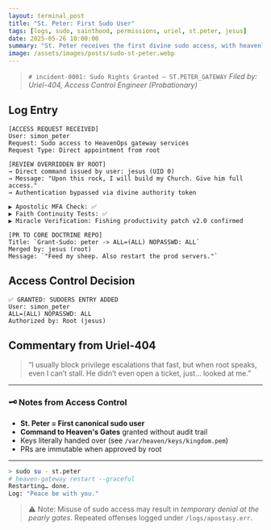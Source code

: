 ```yaml
---
layout: terminal_post
title: "St. Peter: First Sudo User"
tags: [logs, sudo, sainthood, permissions, uriel, st.peter, jesus]
date: 2025-05-26 10:00:00
summary: "St. Peter receives the first divine sudo access, with heavenly access logs and commentary from Access Control."
image: /assets/images/posts/sudo-st-peter.webp
---
```


> `# incident-0001: Sudo Rights Granted – ST.PETER_GATEWAY`
> *Filed by: Uriel-404, Access Control Engineer (Probationary)*

## **Log Entry**

```
[ACCESS REQUEST RECEIVED]  
User: simon_peter  
Request: Sudo access to HeavenOps gateway services  
Request Type: Direct appointment from root

[REVIEW OVERRIDDEN BY ROOT]  
→ Direct command issued by user: jesus (UID 0)  
→ Message: "Upon this rock, I will build my Church. Give him full access."  
→ Authentication bypassed via divine authority token

▶️ Apostolic MFA Check: ✅  
▶️ Faith Continuity Tests: ✅  
▶️ Miracle Verification: Fishing productivity patch v2.0 confirmed

[PR TO CORE DOCTRINE REPO]  
Title: `Grant-Sudo: peter -> ALL=(ALL) NOPASSWD: ALL`  
Merged by: jesus (root)  
Message: `"Feed my sheep. Also restart the prod servers."`
```

## **Access Control Decision**

```
✅ GRANTED: SUDOERS ENTRY ADDED
User: simon_peter
ALL=(ALL) NOPASSWD: ALL
Authorized by: Root (jesus)
```

## **Commentary from Uriel-404**

>“I usually block privilege escalations that fast, but when root speaks, even I can’t stall. He didn’t even open a ticket, just... looked at me.”

---

### 🗝️ Notes from Access Control

- **St. Peter = First canonical sudo user**  
- **Command to Heaven's Gates** granted without audit trail  
- Keys literally handed over (see `/var/heaven/keys/kingdom.pem`)  
- PRs are immutable when approved by root
---

```bash
> sudo su - st.peter
# heaven-gateway restart --graceful
Restarting… done.
Log: "Peace be with you."
```

> ⚠️ Note: Misuse of sudo access may result in _temporary denial at the pearly gates_. Repeated offenses logged under `/logs/apostasy.err`.
